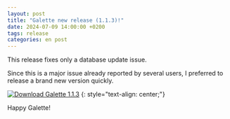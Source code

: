 ```yaml
---
layout: post
title: "Galette new release (1.1.3)!"
date: 2024-07-09 14:00:00 +0200
tags: release
categories: en post
---
```


This release fixes only a database update issue.

Since this is a major issue already reported by several users, I preferred to release a brand new version quickly.

[![Download Galette 1.1.3](https://img.shields.io/badge/1.1.3-Download_Galette-ffb619.svg?logo=php&logoColor=white&style=for-the-badge)](https://galette.eu/download/galette-1.1.3.tar.bz2)
{: style="text-align: center;"}

Happy Galette!
